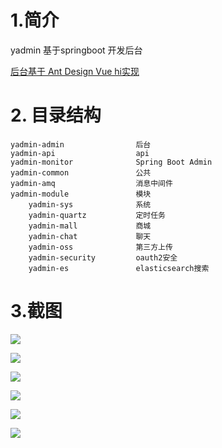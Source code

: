 # 1.简介
yadmin 基于springboot 开发后台

[后台基于 Ant Design Vue  hi实现 ](https://github.com/ytrue/yadmin-web)

# 2. 目录结构

```
yadmin-admin			  	后台
yadmin-api					api
yadmin-monitor		   		Spring Boot Admin
yadmin-common		 		公共
yadmin-amq                  消息中间件
yadmin-module		   		模块
	yadmin-sys			   	系统
	yadmin-quartz		 	定时任务
	yadmin-mall			 	商城
	yadmin-chat			 	聊天
	yadmin-oss			   	第三方上传
	yadmin-security	   		oauth2安全
    yadmin-es               elasticsearch搜索
```

# 3.截图

![](https://php-yangyi-images.oss-cn-shenzhen.aliyuncs.com/mydocs/yadmin-01.png)

![](https://php-yangyi-images.oss-cn-shenzhen.aliyuncs.com/mydocs/yadmin-02.png)

![](https://php-yangyi-images.oss-cn-shenzhen.aliyuncs.com/mydocs/yadmin-03.png)

![](https://php-yangyi-images.oss-cn-shenzhen.aliyuncs.com/mydocs/yadmin-04.png)

![](https://php-yangyi-images.oss-cn-shenzhen.aliyuncs.com/mydocs/yadmin-05.png)

![](https://php-yangyi-images.oss-cn-shenzhen.aliyuncs.com/mydocs/yadmin-06.png)